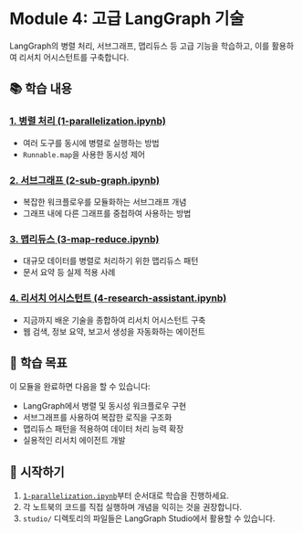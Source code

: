 # Module 4: 고급 LangGraph 기술

LangGraph의 병렬 처리, 서브그래프, 맵리듀스 등 고급 기능을 학습하고, 이를 활용하여 리서치 어시스턴트를 구축합니다.

## 📚 학습 내용

### [1. 병렬 처리 (1-parallelization.ipynb)](1-parallelization.ipynb)

- 여러 도구를 동시에 병렬로 실행하는 방법
- `Runnable.map`을 사용한 동시성 제어

### [2. 서브그래프 (2-sub-graph.ipynb)](2-sub-graph.ipynb)

- 복잡한 워크플로우를 모듈화하는 서브그래프 개념
- 그래프 내에 다른 그래프를 중첩하여 사용하는 방법

### [3. 맵리듀스 (3-map-reduce.ipynb)](3-map-reduce.ipynb)

- 대규모 데이터를 병렬로 처리하기 위한 맵리듀스 패턴
- 문서 요약 등 실제 적용 사례

### [4. 리서치 어시스턴트 (4-research-assistant.ipynb)](4-research-assistant.ipynb)

- 지금까지 배운 기술을 종합하여 리서치 어시스턴트 구축
- 웹 검색, 정보 요약, 보고서 생성을 자동화하는 에이전트

## 🎯 학습 목표

이 모듈을 완료하면 다음을 할 수 있습니다:

- LangGraph에서 병렬 및 동시성 워크플로우 구현
- 서브그래프를 사용하여 복잡한 로직을 구조화
- 맵리듀스 패턴을 적용하여 데이터 처리 능력 확장
- 실용적인 리서치 에이전트 개발

## 🚀 시작하기

1. [`1-parallelization.ipynb`](1-parallelization.ipynb)부터 순서대로 학습을 진행하세요.
2. 각 노트북의 코드를 직접 실행하며 개념을 익히는 것을 권장합니다.
3. `studio/` 디렉토리의 파일들은 LangGraph Studio에서 활용할 수 있습니다.
